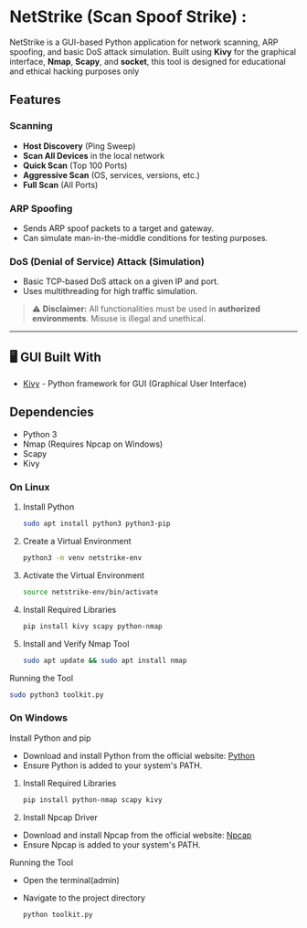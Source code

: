 # NetStrike (Scan Spoof Strike) :

NetStrike is a GUI-based Python application for network scanning, ARP spoofing, and basic DoS attack simulation. Built using **Kivy** for the graphical interface, **Nmap**, **Scapy**, and **socket**, this tool is designed for educational and ethical hacking purposes only

## Features

###  Scanning
- **Host Discovery** (Ping Sweep)
- **Scan All Devices** in the local network
- **Quick Scan** (Top 100 Ports)
- **Aggressive Scan** (OS, services, versions, etc.)
- **Full Scan** (All Ports)

###  ARP Spoofing
- Sends ARP spoof packets to a target and gateway.
- Can simulate man-in-the-middle conditions for testing purposes.

###  DoS (Denial of Service) Attack (Simulation)
- Basic TCP-based DoS attack on a given IP and port.
- Uses multithreading for high traffic simulation.

> ⚠️ **Disclaimer:** All functionalities must be used in **authorized environments**. Misuse is illegal and unethical.

---

## 🖥️ GUI Built With
- [Kivy](https://kivy.org/) - Python framework for GUI (Graphical User Interface)

## Dependencies
- Python 3
- Nmap (Requires Npcap on Windows)
- Scapy
- Kivy

### On Linux

1. Install Python
   ```bash
   sudo apt install python3 python3-pip
   ```
2. Create a Virtual Environment
   ```bash
   python3 -m venv netstrike-env
   ```
3. Activate the Virtual Environment
   ```bash
   source netstrike-env/bin/activate
   ```
4. Install Required Libraries
   ```bash
   pip install kivy scapy python-nmap
   ```
5. Install and Verify Nmap Tool
   ```bash
   sudo apt update && sudo apt install nmap
   ```
Running the Tool
   ```bash
   sudo python3 toolkit.py
   ```
### On Windows

Install Python and pip

- Download and install Python from the official website: [Python](https://www.python.org/downloads/)
- Ensure Python is added to your system's PATH.

1. Install Required Libraries
   ```bash
   pip install python-nmap scapy kivy
   ```
3. Install Npcap Driver

- Download and install Npcap from the official website: [Npcap](https://npcap.com/#download)
- Ensure Npcap is added to your system's PATH.
  
Running the Tool

- Open the terminal(admin)
- Navigate to the project directory

   ```bash
   python toolkit.py
   ```
